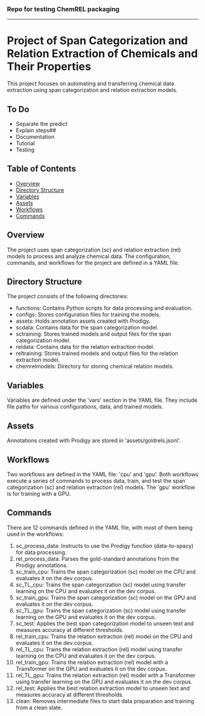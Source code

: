 ### Repo for testing ChemREL packaging

-------------------------------------------------

# Project of Span Categorization and Relation Extraction of Chemicals and Their Properties

This project focuses on automating and transferring chemical data extraction using span categorization and relation extraction models.

## To Do
 - Separate the predict 
 - Explain steps##
 - Documentation
 - Tutorial
 - Testing
 
## Table of Contents

- [Overview](#overview)
- [Directory Structure](#directory-structure)
- [Variables](#variables)
- [Assets](#assets)
- [Workflows](#workflows)
- [Commands](#commands)

## Overview

The project uses span categorization (sc) and relation extraction (rel) models to process and analyze chemical data. The configuration, commands, and workflows for the project are defined in a YAML file.

## Directory Structure

The project consists of the following directories:

- functions: Contains Python scripts for data processing and evaluation.
- configs: Stores configuration files for training the models.
- assets: Holds annotation assets created with Prodigy.
- scdata: Contains data for the span categorization model.
- sctraining: Stores trained models and output files for the span categorization model.
- reldata: Contains data for the relation extraction model.
- reltraining: Stores trained models and output files for the relation extraction model.
- chemrelmodels: Directory for storing chemical relation models.

## Variables

Variables are defined under the 'vars' section in the YAML file. They include file paths for various configurations, data, and trained models.

## Assets

Annotations created with Prodigy are stored in 'assets/goldrels.jsonl'.

## Workflows

Two workflows are defined in the YAML file: 'cpu' and 'gpu'. Both workflows execute a series of commands to process data, train, and test the span categorization (sc) and relation extraction (rel) models. The 'gpu' workflow is for training with a GPU.

## Commands

There are 12 commands defined in the YAML file, with most of them being used in the workflows:

1. sc_process_data: Instructs to use the Prodigy function (data-to-spacy) for data processing.
2. rel_process_data: Parses the gold-standard annotations from the Prodigy annotations.
3. sc_train_cpu: Trains the span categorization (sc) model on the CPU and evaluates it on the dev corpus.
4. sc_TL_cpu: Trains the span categorization (sc) model using transfer learning on the CPU and evaluates it on the dev corpus.
5. sc_train_gpu: Trains the span categorization (sc) model on the GPU and evaluates it on the dev corpus.
6. sc_TL_gpu: Trains the span categorization (sc) model using transfer learning on the GPU and evaluates it on the dev corpus.
7. sc_test: Applies the best span categorization model to unseen text and measures accuracy at different thresholds.
8. rel_train_cpu: Trains the relation extraction (rel) model on the CPU and evaluates it on the dev corpus.
9. rel_TL_cpu: Trains the relation extraction (rel) model using transfer learning on the CPU and evaluates it on the dev corpus.
10. rel_train_gpu: Trains the relation extraction (rel) model with a Transformer on the GPU and evaluates it on the dev corpus.
11. rel_TL_gpu: Trains the relation extraction (rel) model with a Transformer using transfer learning on the GPU and evaluates it on the dev corpus.
12. rel_test: Applies the best relation extraction model to unseen text and measures accuracy at different thresholds.
13. clean: Removes intermediate files to start data preparation and training from a clean slate.
